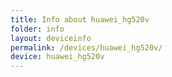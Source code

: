 ```yaml
---
title: Info about huawei_hg520v
folder: info
layout: deviceinfo
permalink: /devices/huawei_hg520v/
device: huawei_hg520v
---
```

